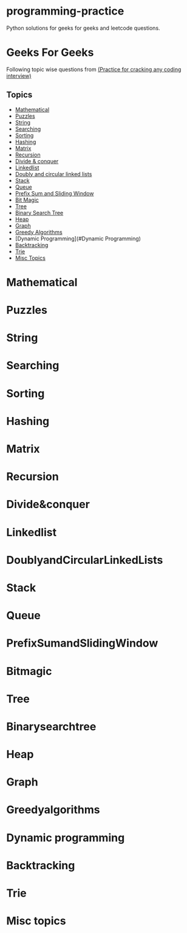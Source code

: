 # programming-practice

Python solutions for geeks for geeks and leetcode questions.

# Geeks For Geeks
Following topic wise questions from [(Practice for cracking any coding interview)](https://www.geeksforgeeks.org/practice-for-cracking-any-coding-interview/)

## Topics

<!--ts-->
   * [Mathematical](#Mathematical)
   * [Puzzles](#Puzzles)
   * [String](#String)
   * [Searching](#Searching)
   * [Sorting](#Sorting)
   * [Hashing](#Hashing)
   * [Matrix](#Matrix)
   * [Recursion](#Recursion)
   * [Divide & conquer](#Divide&conquer)
   * [Linkedlist](#Linkedlist)
   * [Doubly and circular linked lists](#DoublyandCircularLinkedLists)
   * [Stack](#Stack)
   * [Queue](#Queue)
   * [Prefix Sum and Sliding Window](#PrefixSumandSlidingWindow)
   * [Bit Magic](#BitMagic)
   * [Tree](#Tree)
   * [Binary Search Tree](#BinarySearchTree)
   * [Heap](#Heap)
   * [Graph](#Graph)
   * [Greedy Algorithms](#GreedyAlgorithms)
   * [Dynamic Programming](#Dynamic Programming)
   * [Backtracking](#Backtracking)
   * [Trie](#Trie)
   * [Misc Topics](#MiscTopics)
<!--te-->

Mathematical
============

Puzzles
============

String
============

Searching
============

Sorting
============

Hashing
============

Matrix
============

Recursion
============

Divide&conquer
============

Linkedlist
============

DoublyandCircularLinkedLists
============

Stack
============

Queue
============

PrefixSumandSlidingWindow
============

Bitmagic
============

Tree
============

Binarysearchtree
============

Heap
============

Graph
============

Greedyalgorithms
============

Dynamic programming
============

Backtracking
============

Trie
============

Misc topics
============